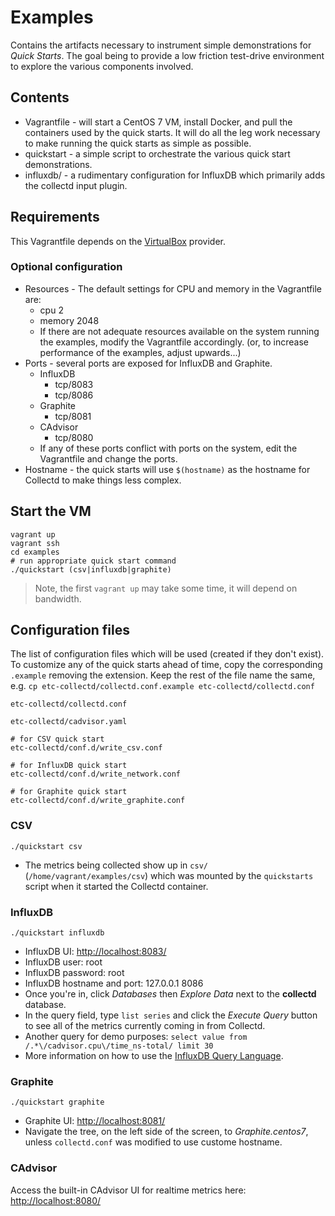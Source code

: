 # Examples

Contains the artifacts necessary to instrument simple demonstrations for *Quick Starts*. The goal being to provide a low friction test-drive environment to explore the various components involved.


## Contents

* Vagrantfile - will start a CentOS 7 VM, install Docker, and pull the containers used by the quick starts. It will do all the leg work necessary to make running the quick starts as simple as possible.
* quickstart - a simple script to orchestrate the various quick start demonstrations.
* influxdb/ - a rudimentary configuration for InfluxDB which primarily adds the collectd input plugin.


## Requirements

This Vagrantfile depends on the [VirtualBox](https://www.virtualbox.org/) provider. 


### Optional configuration

* Resources - The default settings for CPU and memory in the Vagrantfile are:
	* cpu 2
	* memory 2048
	* If there are not adequate resources available on the system running the examples, modify the Vagrantfile accordingly. (or, to increase performance of the examples, adjust upwards...)
* Ports - several ports are exposed for InfluxDB and Graphite.
	* InfluxDB
		* tcp/8083
		* tcp/8086
	* Graphite
		* tcp/8081
	* CAdvisor
		* tcp/8080
	* If any of these ports conflict with ports on the system, edit the Vagrantfile and change the ports.
* Hostname - the quick starts will use `$(hostname)` as the hostname for Collectd to make things less complex.  


## Start the VM

```
vagrant up
vagrant ssh
cd examples
# run appropriate quick start command
./quickstart (csv|influxdb|graphite)
```
> Note, the first `vagrant up` may take some time, it will depend on bandwidth.


## Configuration files

The list of configuration files which will be used (created if they don't exist). To customize any of the quick starts ahead of time, copy the corresponding `.example` removing the extension. Keep the rest of the file name the same, e.g. `cp etc-collectd/collectd.conf.example etc-collectd/collectd.conf`

```
etc-collectd/collectd.conf

etc-collectd/cadvisor.yaml

# for CSV quick start
etc-collectd/conf.d/write_csv.conf

# for InfluxDB quick start
etc-collectd/conf.d/write_network.conf

# for Graphite quick start
etc-collectd/conf.d/write_graphite.conf
```

### CSV

```
./quickstart csv
```

* The metrics being collected show up in `csv/` (`/home/vagrant/examples/csv`) which was mounted by the `quickstarts` script when it started the Collectd container.


### InfluxDB

```
./quickstart influxdb
```

* InfluxDB UI: <http://localhost:8083/>
* InfluxDB user: root
* InfluxDB password: root
* InfluxDB hostname and port: 127.0.0.1 8086
* Once you're in, click *Databases* then *Explore Data* next to the **collectd** database.
* In the query field, type `list series` and click the *Execute Query* button to see all of the metrics currently coming in from Collectd.
* Another query for demo purposes: `select value from /.*\/cadvisor.cpu\/time_ns-total/ limit 30`
* More information on how to use the [InfluxDB Query Language](http://influxdb.com/docs/v0.8/api/query_language.html).


### Graphite

```
./quickstart graphite
```

* Graphite UI: <http://localhost:8081/>
* Navigate the tree, on the left side of the screen, to *Graphite.centos7*, unless `collectd.conf` was modified to use custome hostname.


### CAdvisor

Access the built-in CAdvisor UI for realtime metrics here: <http://localhost:8080/>